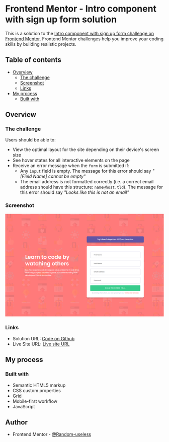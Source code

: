 # Frontend Mentor - Intro component with sign up form solution

This is a solution to the [Intro component with sign up form challenge on Frontend Mentor](https://www.frontendmentor.io/challenges/intro-component-with-signup-form-5cf91bd49edda32581d28fd1). Frontend Mentor challenges help you improve your coding skills by building realistic projects.

## Table of contents

- [Overview](#overview)
  - [The challenge](#the-challenge)
  - [Screenshot](#screenshot)
  - [Links](#links)
- [My process](#my-process)
  - [Built with](#built-with)

## Overview

### The challenge

Users should be able to:

- View the optimal layout for the site depending on their device's screen size
- See hover states for all interactive elements on the page
- Receive an error message when the `form` is submitted if:
  - Any `input` field is empty. The message for this error should say _"[Field Name] cannot be empty"_
  - The email address is not formatted correctly (i.e. a correct email address should have this structure: `name@host.tld`). The message for this error should say _"Looks like this is not an email"_

### Screenshot

![](https://github.com/Web-dev-rafik/intro-component-with-signup-form/blob/main/screenshot.png)

### Links

- Solution URL: [Code on Github](https://github.com/Web-dev-rafik/intro-component-with-signup-form)
- Live Site URL: [Live site URL](https://web-dev-rafik.github.io/intro-component-with-signup-form/)

## My process

### Built with

- Semantic HTML5 markup
- CSS custom properties
- Grid
- Mobile-first workflow
- JavaScript

## Author

- Frontend Mentor - [@Random-useless](https://www.frontendmentor.io/profile/Random-useless)
